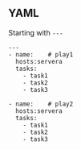 ## YAML

Starting with `---` 

```
---
- name:    # play1
  hosts:servera
  tasks:
    - task1
    - task2
    - task3

- name:    # play2
  hosts:servera
  tasks:
    - task1
    - task2
    - task3
```

